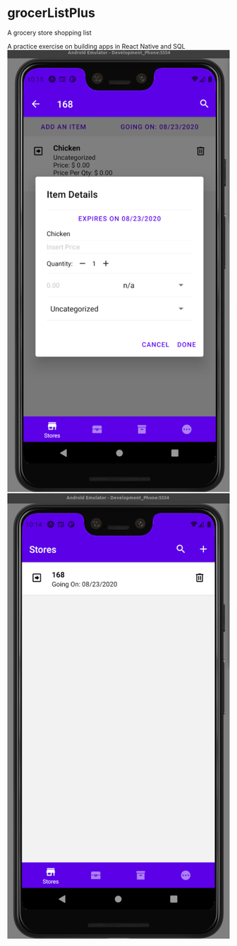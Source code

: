 # grocerListPlus
A grocery store shopping list

A practice exercise on building apps in React Native and SQL
![Image text](https://github.com/ryan1117001/grocerListPlus/blob/master/Screenshot/Screenshot%20from%202020-08-23%2010-15-04.png)
![Image text](https://github.com/ryan1117001/grocerListPlus/blob/master/Screenshot/Screenshot%20from%202020-08-23%2010-14-01.png)

